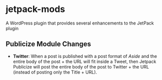 jetpack-mods
====================

A WordPress plugin that provides several enhancements to the JetPack plugin

## Publicize Module Changes

- **Twitter**: When a post is published with a post format of *Aside* and the entire body of the post + the URL will fit inside a Tweet, then Jetpack Publicize will post the entire body of the post to Twitter + the URL (instead of posting only the Title + URL).